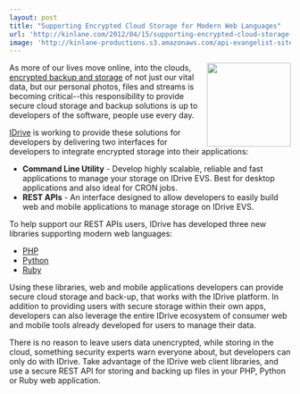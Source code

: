 ```yaml
---
layout: post
title: "Supporting Encrypted Cloud Storage for Modern Web Languages"
url: 'http://kinlane.com/2012/04/15/supporting-encrypted-cloud-storage-for-modern-web-languages/'
image: 'http://kinlane-productions.s3.amazonaws.com/api-evangelist-site/blog/idrive-logo.jpg'
---
```


[<img class="c1" src="http://kinlane-productions.s3.amazonaws.com/IDrive/IDrive-EVS.png" alt="" width="150" align="right" />][1]

As more of our lives move online, into the clouds, [encrypted backup and storage][2] of not just our vital data, but our personal photos, files and streams is becoming critical--this responsibility to provide secure cloud storage and backup solutions is up to developers of the software, people use every day.

[IDrive][3] is working to provide these solutions for developers by delivering two interfaces for developers to integrate encrypted storage into their applications:

  * **Command Line Utility** \- Develop highly scalable, reliable and fast applications to manage your storage on IDrive EVS. Best for desktop applications and also ideal for CRON jobs.
  * **REST APIs** \- An interface designed to allow developers to easily build web and mobile applications to manage storage on IDrive EVS.

To help support our REST APIs users, IDrive has developed three new libraries supporting modern web languages:

  * [PHP][4]
  * [Python][5]
  * [Ruby][6]

Using these libraries, web and mobile applications developers can provide secure cloud storage and back-up, that works with the IDrive platform. In addition to providing users with secure storage within their own apps, developers can also leverage the entire IDrive ecosystem of consumer web and mobile tools already developed for users to manage their data.

There is no reason to leave users data unencrypted, while storing in the cloud, something security experts warn everyone about, but developers can only do with IDrive. Take advantage of the IDrive web client libraries, and use a secure REST API for storing and backing up files in your PHP, Python or Ruby web application.

   [1]: http://evs.idrive.com/
   [2]: http://evs.idrive.com/ (encrypted backup and storage)
   [3]: http://www.idrive.com/ (IDrive)
   [4]: https://github.com/idrivevangelist/IDrive-Encrypted-File-System--EVS--REST-API-PHP-Library
   [5]: https://github.com/idrivevangelist/IDrive-Encrypted-File-System--EVS--REST-API-python-Library
   [6]: https://github.com/idrivevangelist/IDrive-Encrypted-File-System--EVS--REST-API-ruby-Library
